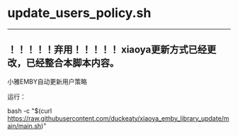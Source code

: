 # update_users_policy.sh
--------------------------------------------
！！！！！弃用！！！！！
xiaoya更新方式已经更改，已经整合本脚本内容。
--------------------------------------------
小雅EMBY自动更新用户策略


运行：

bash -c "$(curl https://raw.githubusercontent.com/duckeaty/xiaoya_emby_library_update/main/main.sh)"
